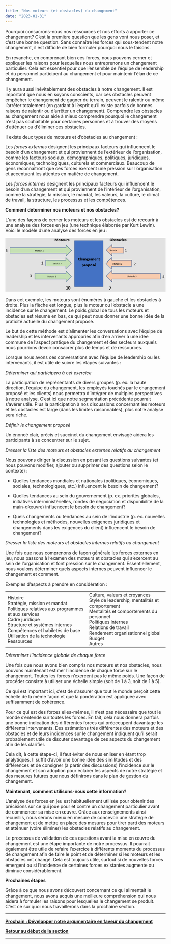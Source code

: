 ```yaml
---
title: "Nos moteurs (et obstacles) du changement"
date: "2023-01-31"
---
```


Pourquoi consacrons-nous nos ressources et nos efforts à apporter ce changement? C’est la première question que les gens vont nous poser, et c’est une bonne question. Sans connaître les forces qui sous-tendent notre changement, il est difficile de bien formuler pourquoi nous le faisons.

En revanche, en comprenant bien ces forces, nous pouvons cerner et expliquer les raisons pour lesquelles nous entreprenons un changement particulier. Cela est essentiel pour que l’ensemble de l’équipe de leadership et du personnel participent au changement et pour maintenir l’élan de ce changement.

Il y aura aussi inévitablement des obstacles à notre changement. Il est important que nous en soyons conscients, car ces obstacles peuvent empêcher le changement de gagner du terrain, peuvent le ralentir ou même l’arrêter totalement (en gardant à l’esprit qu’il existe parfois de bonnes raisons de ralentir ou d’arrêter un changement). Comprendre les obstacles au changement nous aide à mieux comprendre pourquoi le changement n’est pas souhaitable pour certaines personnes et à trouver des moyens d’atténuer ou d’éliminer ces obstacles.

Il existe deux types de moteurs et d’obstacles au changement :

Les _forces externes_ désignent les principaux facteurs qui influencent le besoin d’un changement et qui proviennent de l’extérieur de l’organisation, comme les facteurs sociaux, démographiques, politiques, juridiques, économiques, technologiques, culturels et commerciaux. Beaucoup de gens reconnaîtront que ces forces exercent une pression sur l’organisation et accentuent les attentes en matière de changement.

Les _forces internes_ désignent les principaux facteurs qui influencent le besoin d’un changement et qui proviennent de l’intérieur de l’organisation, comme la stratégie, la mission, le mandat, les valeurs, la culture, le climat de travail, la structure, les processus et les compétences.

**Comment déterminer nos moteurs et nos obstacles?**

L’une des façons de cerner les moteurs et les obstacles est de recourir à une analyse des forces en jeu (une technique élaborée par Kurt Lewin). Voici le modèle d’une analyse des forces en jeu :

![Un carré avec le texte "modification proposée" au milieu. Sur la gauche se trouvent des flèches illustrant la pression que les moteurs du changement exercent sur nous pour qu’on procède au changement. Sur la droite se trouvent des flèches représentant la pression ou l’inertie contre le changement.](images/FLC-Drivers-and-barriers-FR-3.png)

Dans cet exemple, les moteurs sont énumérés à gauche et les obstacles à droite. Plus la flèche est longue, plus le moteur ou l’obstacle a une incidence sur le changement. Le poids global de tous les moteurs et obstacles est résumé en bas, ce qui peut nous donner une bonne idée de la praticité actuelle du changement proposé.

Le but de cette méthode est d’alimenter les conversations avec l’équipe de leadership et les intervenants appropriés afin d’en arriver à une idée commune de l’aspect pratique du changement et des secteurs auxquels nous pourrions devoir consacrer plus de temps et de ressources.

Lorsque nous avons ces conversations avec l’équipe de leadership ou les intervenants, il est utile de suivre les étapes suivantes :

_Déterminer qui participera à cet exercice_

La participation de représentants de divers groupes (p. ex. la haute direction, l’équipe du changement, les employés touchés par le changement proposé et les clients) nous permettra d’intégrer de multiples perspectives à notre analyse. C’est ici que notre segmentation précédente pourrait s’avérer utile. Plus la participation à nos discussions concernant les moteurs et les obstacles est large (dans les limites raisonnables), plus notre analyse sera riche.

_Définir le changement proposé_

Un énoncé clair, précis et succinct du changement envisagé aidera les participants à se concentrer sur le sujet.

_Dresser la liste des moteurs et obstacles externes relatifs au changement_

Nous pouvons diriger la discussion en posant les questions suivantes (et nous pouvons modifier, ajouter ou supprimer des questions selon le contexte) :

- Quelles tendances mondiales et nationales (politiques, économiques, sociales, technologiques, etc.) influencent le besoin de changement?

- Quelles tendances au sein du gouvernement (p. ex. priorités globales, initiatives interministérielles, rondes de négociation et disponibilité de la main-d’œuvre) influencent le besoin de changement?

- Quels changements ou tendances au sein de l’industrie (p. ex. nouvelles technologies et méthodes, nouvelles exigences juridiques et changements dans les exigences du client) influencent le besoin de changement?

_Dresser la liste des moteurs et obstacles internes relatifs au changement_

Une fois que nous comprenons de façon générale les forces externes en jeu, nous passons à l’examen des moteurs et obstacles qui s’exercent au sein de l’organisation et font pression sur le changement. Essentiellement, nous voulons déterminer quels aspects internes peuvent influencer le changement et comment.

Exemples d’aspects à prendre en considération :

<table><tbody><tr><td>Histoire<br>Stratégie, mission et mandat<br>Politiques relatives aux programmes et aux services<br>Cadre juridique<br>Structure et systèmes internes<br>Compétences et habiletés de base<br>Utilisation de la technologie<br>Ressources</td><td>Culture, valeurs et croyances<br>Style de leadership, mentalités et comportement<br>Mentalités et comportements du personnel<br>Politiques internes<br>Relations de travail<br>Rendement organisationnel global<br>Budget<br>Autres</td></tr></tbody></table>

_Déterminer l’incidence globale de chaque force_

Une fois que nous avons bien compris nos moteurs et nos obstacles, nous pouvons maintenant estimer l’incidence de chaque force sur le changement. Toutes les forces n’exercent pas le même poids. Une façon de procéder consiste à utiliser une échelle simple (soit de 1 à 3, soit de 1 à 5).

Ce qui est important ici, c’est de s’assurer que tout le monde perçoit cette échelle de la même façon et que la pondération est appliquée avec suffisamment de cohérence.

Pour ce qui est des forces elles-mêmes, il n’est pas nécessaire que tout le monde s’entende sur toutes les forces. En fait, cela nous donnera parfois une bonne indication des différentes forces qui préoccupent davantage les différents intervenants. Des estimations très différentes des moteurs et des obstacles et de leurs incidences sur le changement indiquent qu’il serait probablement utile de discuter davantage de ces aspects du changement afin de les clarifier.

Cela dit, à cette étape-ci, il faut éviter de nous enliser en étant trop analytiques. Il suffit d’avoir une bonne idée des similitudes et des différences et de consigner (à partir des discussions) l’incidence sur le changement et son adoption pour éclairer les aspects de notre stratégie et des mesures futures que nous définirons dans le plan de gestion du changement.

**Maintenant, comment utilisons-nous cette information?**

L’analyse des forces en jeu est habituellement utilisée pour obtenir des précisions sur ce qui joue pour et contre un changement particulier avant de commencer sa mise en œuvre. Grâce aux renseignements ainsi recueillis, nous serons mieux en mesure de concevoir une stratégie de changement et de mettre en place des mesures pour tirer parti des moteurs et atténuer (voire éliminer) les obstacles relatifs au changement.

Le processus de validation de ces questions avant la mise en œuvre du changement est une étape importante de notre processus. Il pourrait également être utile de refaire l’exercice à différents moments du processus de changement afin de faire le point et de déterminer si les moteurs et les obstacles ont changé. Cela est toujours utile, surtout si de nouvelles forces émergent ou si l’incidence de certaines forces existantes augmente ou diminue considérablement.

**Prochaines étapes**

Grâce à ce que nous avons découvert concernant ce qui alimentait le changement, nous avons acquis une meilleure compréhension qui nous aidera à formuler les raisons pour lesquelles le changement se produit. C’est ce sur quoi nous travaillerons dans la prochaine section.

* * *

[******Prochain : Développer notre argumentaire en faveur du changement******](/framework-for-leading-change/developper-notre-argumentaire-en-faveur-du-changement/)

[**Retour au début de la section**](/framework-for-leading-change/jeter-les-bases-dun-changement-reussi/)

* * *
